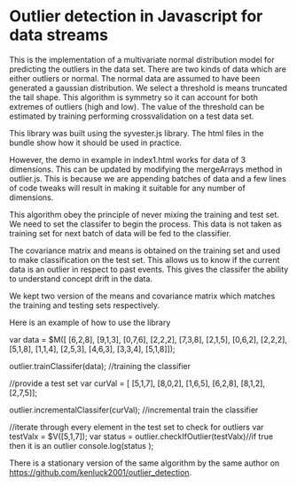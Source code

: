 Outlier detection in Javascript for data streams
=================================================

This is the implementation of a multivariate normal distribution model for
predicting the outliers in the data set. There are two kinds of data which are either outliers or normal. The normal data are assumed to have been generated a gaussian distribution. We select a threshold is means truncated the tail shape. This algorithm is symmetry so it can account for both extremes of outliers (high and low). The value of the threshold can be estimated by training performing crossvalidation on a test data set.

This library was built using the syvester.js library. The html files in the bundle show how it should be used in practice.

However, the demo in example in index1.html works for data of 3 dimensions. This can be updated by modifying the mergeArrays method in outlier.js. This is because we are appending batches of data and a few lines of code tweaks will result in making it suitable for any number of dimensions.

This algorithm obey the principle of never mixing the training and test set. We need to set the classifer to begin the process. This data is not taken as training set for next batch of data will be fed to the classifier.

The covariance matrix and means is obtained on the training set and used to make classification on the test set. This allows us to know if the current data is an outlier in respect to past events. This gives the classifer the ability to understand concept drift in the data.

We kept two version of the means and covariance matrix which matches the training and testing sets respectively.

Here is an example of how to use the library



var data = $M([
	  [6,2,8],
	  [9,1,3],
	  [0,7,6],
	  [2,2,2],
	  [7,3,8],
	  [2,1,5],
	  [0,6,2],
	  [2,2,2],
	  [5,1,8],
	  [1,1,4],
	  [2,5,3],
	  [4,6,3],
	  [3,3,4],
	  [5,1,8]]);

outlier.trainClassifer(data); //training the classifier

//provide a test set
	var curVal = [
	  [5,1,7],
	  [8,0,2],
	  [1,6,5],
	  [6,2,8],
	  [8,1,2],
	  [2,7,5]]; 

outlier.incrementalClassifer(curVal); //incremental train the classifier 

//iterate through every element in the test set to check for outliers
	var testValx = $V([5,1,7]);
	var status = outlier.checkIfOutlier(testValx)//if true then it is an outlier
	console.log(status );


There is a stationary version of the same algorithm by the same author on https://github.com/kenluck2001/outlier_detection.
